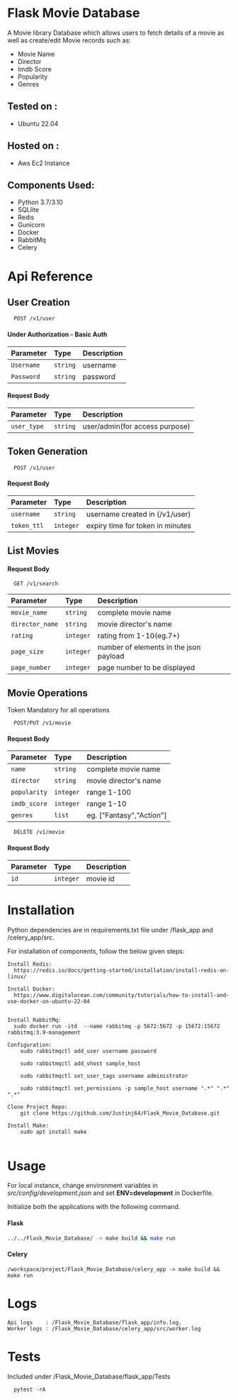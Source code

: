# Flask Movie Database

A Movie library Database which allows users to fetch details of a movie as well as create/edit Movie records such as:
- Movie Name
- Director
- Imdb Score
- Popularity
- Genres
## Tested on :
 - Ubuntu 22.04
## Hosted on :
- Aws Ec2 Instance 
## Components Used:
- Python 3.7/3.10
- SQLlite
- Redis
- Gunicorn
- Docker
- RabbitMq 
- Celery
# Api Reference
## User Creation

```
  POST /v1/user
```
#### Under Authorization - Basic Auth
| Parameter       | Type      | Description                |
| :--------       | :-------  | :------------------------- |
| `Username`      | `string`  |  username|
| `Password`      | `string`  |  password|

#### Request Body
| Parameter       | Type      | Description                |
| :--------       | :-------  | :------------------------- |
| `user_type`      | `string`  |  user/admin(for access purpose)               |


## Token Generation

```
  POST /v1/user
```
#### Request Body
| Parameter       | Type      | Description                  |
| :--------       | :-------  | :-------------------------   |
| `username`      | `string`  | username created in (/v1/user) |
| `token_ttl`      | `integer`  | expiry time for token in minutes |


## List Movies
#### Request Body

```
  GET /v1/search
```

| Parameter         | Type      | Description                |
| :--------         | :-------  | :------------------------- |
| `movie_name`      | `string`  | complete movie name |
| `director_name`   | `string`  | movie director's name |
| `rating`          | `integer` | rating from 1-10(eg.7+) |
| `page_size`       | `integer` | number of elements in the json payload 
| `page_number`     | `integer` | page number to be displayed


## Movie Operations
  Token Mandatory for all operations
```
  POST/PUT /v1/movie
```
#### Request Body
| Parameter         | Type       | Description                  |
| :--------         | :-------   | :-------------------------   |
| `name`            | `string`   | complete movie name |
| `director`        |  `string`  | movie director's name |
| `popularity`      | `integer`  | range 1-100 |
| `imdb_score`      | `integer`  | range 1-10 |
| `genres`          | `list`     | eg. ["Fantasy","Action"]|


```
  DELETE /v1/movie
```
#### Request Body
| Parameter         | Type       | Description                  |
| :--------         | :-------   | :-------------------------   |
| `id`              | `integer`    | movie id  |

# Installation

Python dependencies are in requirements.txt file under /flask_app and /celery_app/src.

For installation of components, follow the below given steps:
```
Install Redis:
  https://redis.io/docs/getting-started/installation/install-redis-on-linux/

Install Docker:
  https://www.digitalocean.com/community/tutorials/how-to-install-and-use-docker-on-ubuntu-22-04


Install RabbitMq:
  sudo docker run -itd  --name rabbitmq -p 5672:5672 -p 15672:15672 rabbitmq:3.9-management

Configuration:
    sudo rabbitmqctl add_user username password

    sudo rabbitmqctl add_vhost sample_host

    sudo rabbitmqctl set_user_tags username administrator

    sudo rabbitmqctl set_permissions -p sample_host username ".*" ".*" ".*"

Clone Project Repo:
	git clone https://github.com/Justinj64/Flask_Movie_Database.git

Install Make:
	sudo apt install make


```

# Usage
For local instance, change environment variables in *src/config/development.json* and set **ENV=development** in Dockerfile.

Initialize both the applications with the following command.

#### Flask
```bash
../../Flask_Movie_Database/ -> make build && make run
```
#### Celery
```
/workspace/project/Flask_Movie_Database/celery_app -> make build && make run
```

# Logs
```
Api logs    : /Flask_Movie_Database/flask_app/info.log.
Worker logs : /Flask_Movie_Database/celery_app/src/worker.log
```

# Tests
Included under /Flask_Movie_Database/flask_app/Tests
```
  pytest -rA 
```